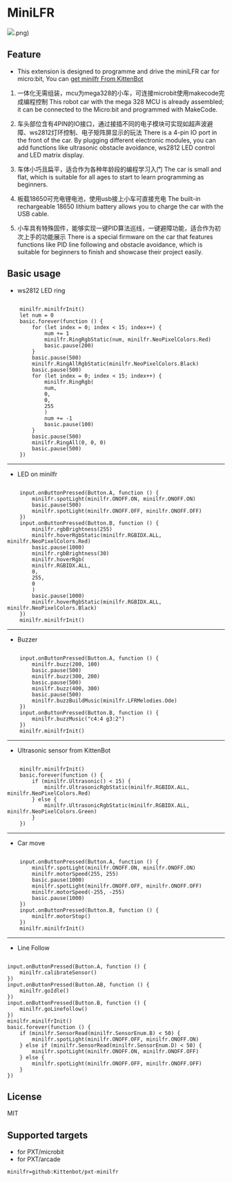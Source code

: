# MiniLFR

![](minilfr).png)

## Feature

* This extension is designed to programme and drive the miniLFR car for micro:bit, You can [get minilfr From KittenBot](https://item.taobao.com/item.htm?spm=a1z10.3-c-s.w4002-21482550023.41.72385d5fjjtkhP&id=553539619464)

1. 一体化无需组装，mcu为mega328的小车，可连接microbit使用makecode完成编程控制
This robot car with the mega 328 MCU is already assembled; it can be connected to the Micro:bit and programmed with MakeCode.

2. 车头部位含有4PIN的IO接口，通过接插不同的电子模块可实现如超声波避障、ws2812灯环控制、电子矩阵屏显示的玩法
There is a 4-pin IO port in the front of the car. By plugging different electronic modules, you can add functions like ultrasonic obstacle avoidance, ws2812 LED control and LED matrix display.

3. 车体小巧且扁平，适合作为各种年龄段的编程学习入门
The car is small and flat, which is suitable for all ages to start to learn programming as beginners.

4. 板载18650可充电锂电池，使用usb接上小车可直接充电
The built-in rechargeable 18650 lithium battery allows you to charge the car with the USB cable.

5. 小车具有特殊固件，能够实现一键PID算法巡线，一键避障功能，适合作为初次上手的功能展示
There is a special firmware on the car that features functions like PID line following and obstacle avoidance, which is suitable for beginners to finish and showcase their project easily.


## Basic usage

* ws2812 LED ring

```blocks

    minilfr.minilfrInit()
    let num = 0
    basic.forever(function () {
        for (let index = 0; index < 15; index++) {
            num += 1
            minilfr.RingRgbStatic(num, minilfr.NeoPixelColors.Red)
            basic.pause(200)
        }
        basic.pause(500)
        minilfr.RingAllRgbStatic(minilfr.NeoPixelColors.Black)
        basic.pause(500)
        for (let index = 0; index < 15; index++) {
            minilfr.RingRgb(
            num,
            0,
            0,
            255
            )
            num += -1
            basic.pause(100)
        }
        basic.pause(500)
        minilfr.RingAll(0, 0, 0)
        basic.pause(500)
    })

```

---

* LED on minilfr

```blocks

    input.onButtonPressed(Button.A, function () {
        minilfr.spotLight(minilfr.ONOFF.ON, minilfr.ONOFF.ON)
        basic.pause(500)
        minilfr.spotLight(minilfr.ONOFF.OFF, minilfr.ONOFF.OFF)
    })
    input.onButtonPressed(Button.B, function () {
        minilfr.rgbBrightness(255)
        minilfr.hoverRgbStatic(minilfr.RGBIDX.ALL, minilfr.NeoPixelColors.Red)
        basic.pause(1000)
        minilfr.rgbBrightness(30)
        minilfr.hoverRgb(
        minilfr.RGBIDX.ALL,
        0,
        255,
        0
        )
        basic.pause(1000)
        minilfr.hoverRgbStatic(minilfr.RGBIDX.ALL, minilfr.NeoPixelColors.Black)
    })
    minilfr.minilfrInit()

```

---

* Buzzer

```blocks

    input.onButtonPressed(Button.A, function () {
        minilfr.buzz(200, 100)
        basic.pause(500)
        minilfr.buzz(300, 200)
        basic.pause(500)
        minilfr.buzz(400, 300)
        basic.pause(500)
        minilfr.buzzBuildMusic(minilfr.LFRMelodies.Ode)
    })
    input.onButtonPressed(Button.B, function () {
        minilfr.buzzMusic("c4:4 g3:2")
    })
    minilfr.minilfrInit()

```

---

* Ultrasonic sensor from KittenBot

```blocks

    minilfr.minilfrInit()
    basic.forever(function () {
        if (minilfr.Ultrasonic() < 15) {
            minilfr.UltrasonicRgbStatic(minilfr.RGBIDX.ALL, minilfr.NeoPixelColors.Red)
        } else {
            minilfr.UltrasonicRgbStatic(minilfr.RGBIDX.ALL, minilfr.NeoPixelColors.Green)
        }
    })

```

---

* Car move
```blocks

    input.onButtonPressed(Button.A, function () {
        minilfr.spotLight(minilfr.ONOFF.ON, minilfr.ONOFF.ON)
        minilfr.motorSpeed(255, 255)
        basic.pause(1000)
        minilfr.spotLight(minilfr.ONOFF.OFF, minilfr.ONOFF.OFF)
        minilfr.motorSpeed(-255, -255)
        basic.pause(1000)
    })
    input.onButtonPressed(Button.B, function () {
        minilfr.motorStop()
    })
    minilfr.minilfrInit()

```

---

* Line Follow
```blocks

input.onButtonPressed(Button.A, function () {
    minilfr.calibrateSensor()
})
input.onButtonPressed(Button.AB, function () {
    minilfr.goIdle()
})
input.onButtonPressed(Button.B, function () {
    minilfr.goLinefollow()
})
minilfr.minilfrInit()
basic.forever(function () {
    if (minilfr.SensorRead(minilfr.SensorEnum.B) < 50) {
        minilfr.spotLight(minilfr.ONOFF.OFF, minilfr.ONOFF.ON)
    } else if (minilfr.SensorRead(minilfr.SensorEnum.D) < 50) {
        minilfr.spotLight(minilfr.ONOFF.ON, minilfr.ONOFF.OFF)
    } else {
        minilfr.spotLight(minilfr.ONOFF.OFF, minilfr.ONOFF.OFF)
    }
})

```

## License

MIT

## Supported targets

* for PXT/microbit
* for PXT/arcade

```package
minilfr=github:Kittenbot/pxt-minilfr
```